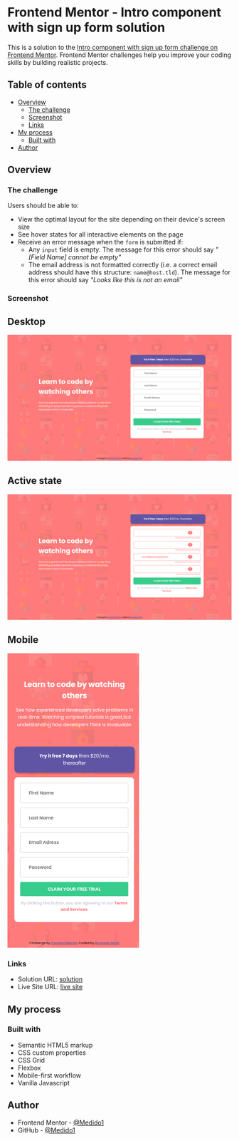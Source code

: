 # Frontend Mentor - Intro component with sign up form solution

This is a solution to the [Intro component with sign up form challenge on Frontend Mentor](https://www.frontendmentor.io/challenges/intro-component-with-signup-form-5cf91bd49edda32581d28fd1). Frontend Mentor challenges help you improve your coding skills by building realistic projects.

## Table of contents

- [Overview](#overview)
  - [The challenge](#the-challenge)
  - [Screenshot](#screenshot)
  - [Links](#links)
- [My process](#my-process)
  - [Built with](#built-with)
- [Author](#author)

## Overview

### The challenge

Users should be able to:

- View the optimal layout for the site depending on their device's screen size
- See hover states for all interactive elements on the page
- Receive an error message when the `form` is submitted if:
  - Any `input` field is empty. The message for this error should say *"[Field Name] cannot be empty"*
  - The email address is not formatted correctly (i.e. a correct email address should have this structure: `name@host.tld`). The message for this error should say *"Looks like this is not an email"*

### Screenshot

  ## Desktop 
  ![](./screenshots/desktopScreenShot.png)

  ## Active state
  ![](./screenshots/activeStateScreenShot.png)

  ## Mobile 
  ![](./screenshots/mobileScreenShot.png)


### Links

- Solution URL: [solution](https://github.com/Medido1/Frontend-Mentor-Intro-component-with-sign-up-form)
- Live Site URL: [live site](https://medido1.github.io/Frontend-Mentor-Intro-component-with-sign-up-form/)

## My process

### Built with

- Semantic HTML5 markup
- CSS custom properties
- CSS Grid
- Flexbox
- Mobile-first workflow
- Vanilla Javascript

## Author

- Frontend Mentor - [@Medido1](https://www.frontendmentor.io/profile/Medido1)
- GitHub - [@Medido1](https://github.com/Medido1)